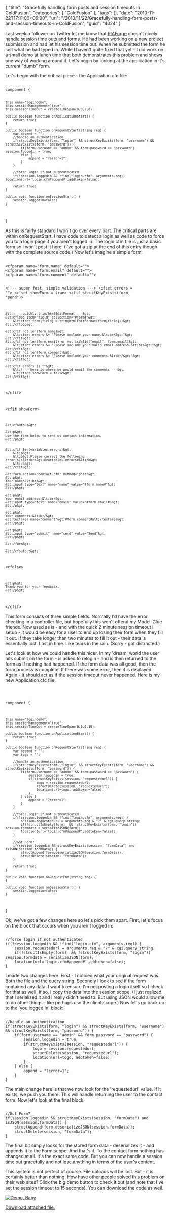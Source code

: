{
	"title": "Gracefully handling form posts and session timeouts in ColdFusion",
	"categories": [
		"ColdFusion"
	],
	"tags": [],
	"date": "2010-11-22T17:11:00+06:00",
	"url": "/2010/11/22/Gracefully-handling-form-posts-and-session-timeouts-in-ColdFusion",
	"guid": "4024"
}

Last week a follower on Twitter let me know that <a href="http://www.riaforge.org">RIAForge</a> doesn't nicely handle session time outs and forms. He had been working on a new project submission and had let his session time out. When he submitted the form he lost what he had typed in. While I haven't quite fixed that yet - I did work on a small demo at lunch time that both demonstrates this problem and shows one way of working around it. Let's begin by looking at the application in it's current "dumb" form.
<!--more-->
<p/>

Let's begin with the critical piece - the Application.cfc file:

<p/>

<code>
component {

	this.name="logindemo";
	this.sessionManagement="true";
	this.sessionTimeOut = createTimeSpan(0,0,2,0);
	
	public boolean function onApplicationStart() {
		return true;
	}
	
	public boolean function onRequestStart(string req) {
		var append = "";
		//handle an authentication
		if(structKeyExists(form, "login") && structKeyExists(form, "username") && structKeyExists(form, "password")) {
			if(form.username == "admin" && form.password == "password") session.loggedin = true;
			else {
				append = "?error=1";
			}
		}

		//force login if not authenticated
		if(!session.loggedin && !find("login.cfm", arguments.req)) location(url='login.cfm#append#',addtoken=false);

		return true;
	}
	
	public void function onSessionStart() {
		session.loggedin=false;
	}
	
}
</code>

<p/>

As this is fairly standard I won't go over every part. The critical parts are within onRequestStart. I have code to detect a login as well as code to force you to a login page if you aren't logged in. The login.cfm file is just a basic form so I won't post it here. (I've got a zip at the end of this entry though with the complete source code.) Now let's imagine a simple form:

<p/>

<code>
&lt;cfparam name="form.name" default=""&gt;
&lt;cfparam name="form.email" default=""&gt;
&lt;cfparam name="form.comment" default=""&gt;

&lt;!--- super fast, simple validation ---&gt;
&lt;cfset errors = ""&gt;
&lt;cfset showForm = true&gt;
&lt;cfif structKeyExists(form, "send")&gt;

	&lt;!--- quickly trim/htmlEditFormat ---&gt;
	&lt;cfloop item="field" collection="#form#"&gt;
		&lt;cfset form[field] = trim(htmlEditFormat(form[field]))&gt;
	&lt;/cfloop&gt;
	
	&lt;cfif not len(form.name)&gt;
		&lt;cfset errors &= "Please include your name.&lt;br/&gt;"&gt;
	&lt;/cfif&gt;
	&lt;cfif not len(form.email) or not isValid("email", form.email)&gt;
		&lt;cfset errors &= "Please include your valid email address.&lt;br/&gt;"&gt;
	&lt;/cfif&gt;
	&lt;cfif not len(form.comment)&gt;
		&lt;cfset errors &= "Please include your comments.&lt;br/&gt;"&gt;
	&lt;/cfif&gt;
	
	&lt;cfif errors is ""&gt;
		&lt;!--- here is where we would email the comments ---&gt;
		&lt;cfset showForm = false&gt;
	&lt;/cfif&gt;
	
&lt;/cfif&gt;

&lt;cfif showForm&gt;
	
	&lt;cfoutput&gt;
	
	&lt;p&gt;
	Use the form below to send us contact information.
	&lt;/p&gt;

	
	&lt;cfif len(variables.errors)&gt;
		&lt;p&gt;
		&lt;b&gt;Please correct the following error(s):&lt;br/&gt;#variables.errors#&lt;/b&gt;
		&lt;/p&gt;
	&lt;/cfif&gt;
		
	&lt;form action="contact.cfm" method="post"&gt;
	&lt;p&gt;
	Your name:&lt;br/&gt;
	&lt;input type="text" name="name" value="#form.name#"&gt;
	&lt;/p&gt;
	
	&lt;p&gt;
	Your email address:&lt;br/&gt;
	&lt;input type="text" name="email" value="#form.email#"&gt;
	&lt;/p&gt;
	
	&lt;p&gt;
	Your comments:&lt;br/&gt;
	&lt;textarea name="comment"&gt;#form.comment#&lt;/textarea&gt;
	&lt;/p&gt;
	
	&lt;p&gt;
	&lt;input type="submit" name="send" value="Send"&gt;
	&lt;/p&gt;
	
	&lt;/form&gt;
	
	&lt;/cfoutput&gt;
	
&lt;cfelse&gt;

	&lt;p&gt;
	Thank you for your feedback.
	&lt;/p&gt;
	
&lt;/cfif&gt;
</code>

<p/>

This form consists of three simple fields. Normally I'd have the error checking in a controller file, but hopefully this won't offend my Model-Glue friends. Now used as is - and with the quick 2 minute session timeout I setup - it would be easy for a user to end up losing their form when they fill it out. If they take longer than two minutes to fill it out - their data is essentially lost. Lost in time. Like tears in the rain. (Sorry - got distracted.) 

<p/>

Let's look at how we could handle this nicer. In my 'dream' world the user hits submit on the form - is asked to relogin - and is then returned to the form as if nothing had happened. If the form data was all good, then the form process is complete. If there was some error, then it is displayed. Again - it should act as if the session timeout never happened. Here is my new Application.cfc file:

<p/>

<code>

component {

	this.name="logindemo";
	this.sessionManagement="true";
	this.sessionTimeOut = createTimeSpan(0,0,0,15);
	
	public boolean function onApplicationStart() {
		return true;
	}
	
	public boolean function onRequestStart(string req) {
		var append = "";
		var togo = "";

		//handle an authentication
		if(structKeyExists(form, "login") && structKeyExists(form, "username") && structKeyExists(form, "password")) {
			if(form.username == "admin" && form.password == "password") {
				session.loggedin = true;
				if(structKeyExists(session, "requestedurl")) {
					togo = session.requestedurl;
					structDelete(session, "requestedurl");
					location(url=togo, addtoken=false);
				} 
			} else {
				append = "?error=1";
			}
		}

		//force login if not authenticated
		if(!session.loggedin && !find("login.cfm", arguments.req)) {
			session.requestedurl = arguments.req & "?" & cgi.query_string;
			if(!structIsEmpty(form)  && !structKeyExists(form, "login")) session.formdata = serializeJSON(form);
			location(url='login.cfm#append#',addtoken=false);
		}

		//Got Form?
		if(session.loggedin && structKeyExists(session, "formData") and isJSON(session.formData)) {
			structAppend(form,deserializeJSON(session.formData));
			structDelete(session, "formData");
		}
		
		return true;
	}
	
	public void function onRequestEnd(string req) {
	}

	public void function onSessionStart() {
		session.loggedin=false;
	}
	
}
</code>

<p/>

Ok, we've got a few changes here so let's pick them apart. First, let's focus on the block that occurs when you aren't logged in:

<p/>

<code>
//force login if not authenticated
if(!session.loggedin && !find("login.cfm", arguments.req)) {
	session.requestedurl = arguments.req & "?" & cgi.query_string;
	if(!structIsEmpty(form)  && !structKeyExists(form, "login")) session.formdata = serializeJSON(form);
	location(url='login.cfm#append#',addtoken=false);
}
</code>

<p/>

I made two changes here. First - I noticed what your original request was. Both the file and the query string. Secondly I look to see if the form contained any data. I want to ensure I'm not posting a login itself so I check for that as well. If so, I copy the data into the session scope. (I just realized that I serialized it and I really didn't need to. But using JSON would allow me to do other things - like perhaps use the client scope.) Now let's go back up to the 'you logged in' block:

<p/>

<code>
//handle an authentication
if(structKeyExists(form, "login") && structKeyExists(form, "username") && structKeyExists(form, "password")) {
	if(form.username == "admin" && form.password == "password") {
		session.loggedin = true;
		if(structKeyExists(session, "requestedurl")) {
			togo = session.requestedurl;
			structDelete(session, "requestedurl");
			location(url=togo, addtoken=false);
		} 
	} else {
		append = "?error=1";
	}
}
</code>

<p/>

The main change here is that we now look for the 'requestedurl' value. If it exists, we push you there. This will handle returning the user to the contact form. Now let's look at the final block:

<p/>

<code>
//Got Form?
if(session.loggedin && structKeyExists(session, "formData") and isJSON(session.formData)) {
	structAppend(form,deserializeJSON(session.formData));
	structDelete(session, "formData");
}
</code>

<p/>

The final bit simply looks for the stored form data - deserializes it - and appends it to the Form scope. And that's it. To the contact form nothing has changed at all. It's the exact same code. But you can now handle a session time out gracefully and not lose anything in terms of the user's content. 

<p/>

This system is not perfect of course. File uploads will be lost. But - it is certainly better than nothing. How have other people solved this problem on their web sites? Click the big demo button to check it out (and note that I've set the session timeout to 15 seconds). You can download the code as well.

<p/>

<a href="http://www.raymondcamden.com/demos/nov222010/"><img src="http://static.raymondcamden.com/images/cfjedi/icon_128.png" title="Demo, Baby" border="0"></a><p><a href='enclosures/C%3A%5Chosts%5C2009%2Ecoldfusionjedi%2Ecom%5Cenclosures%2Flogin2%2Ezip'>Download attached file.</a></p>
